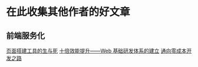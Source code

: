 # 在此收集其他作者的好文章

## 前端服务化

[页面搭建工具的生与死](https://www.cnblogs.com/sskyy/p/6496287.html)
[十倍效能提升——Web 基础研发体系的建立](https://www.cnblogs.com/sskyy/p/8613393.html)
[通向零成本开发之路](https://os.alipayobjects.com/rmsportal/sJqXvOtwePsVWGNIwlas.pdf)


